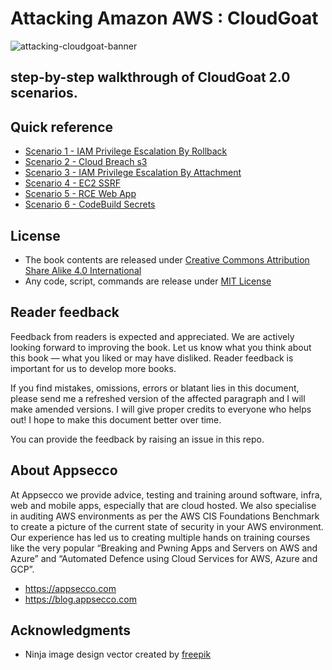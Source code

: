 # Attacking Amazon AWS : CloudGoat

![attacking-cloudgoat-banner](github-images/banner.png)

## step-by-step walkthrough of CloudGoat 2.0 scenarios.

## Quick reference

- [Scenario 1 - IAM Privilege Escalation By Rollback](documentation/src/scenario1-iam_privesc_by_rollback.md)
- [Scenario 2 - Cloud Breach s3](documentation/src/scenario2-cloud_breach_s3.md)
- [Scenario 3 - IAM Privilege Escalation By Attachment](documentation/src/scenario3-iam_privesc_by_attachment.md)
- [Scenario 4 - EC2 SSRF](documentation/src/scenario4-ec2_ssrf.md)
- [Scenario 5 - RCE Web App](documentation/src/scenario5-rce_web_app.md)
- [Scenario 6 - CodeBuild Secrets](documentation/src/scenario6-codebuild_secrets.md)

## License

- The book contents are released under [Creative Commons Attribution Share Alike 4.0 International](CC-BY-SA-LICENSE.txt)
- Any code, script, commands are release under [MIT License](MIT-LICENSE.txt)

## Reader feedback

Feedback from readers is expected and appreciated. We are actively looking forward to improving the book. Let us know what you think about this book — what you liked or may have disliked. Reader feedback is important for us to develop more books.

If you find mistakes, omissions, errors or blatant lies in this document, please send me a refreshed version of the affected paragraph and I will make amended versions. I will give proper credits to everyone who helps out! I hope to make this document better over time.

You can provide the feedback by raising an issue in this repo.

## About Appsecco

At Appsecco we provide advice, testing and training around software, infra, web and mobile apps, especially that are cloud hosted. We also specialise in auditing AWS environments as per the AWS CIS Foundations Benchmark to create a picture of the current state of security in your AWS environment. Our experience has led us to creating multiple hands on training courses like the very popular “Breaking and Pwning Apps and Servers on AWS and Azure” and “Automated Defence using Cloud Services for AWS, Azure and GCP”.

* https://appsecco.com
* https://blog.appsecco.com

## Acknowledgments

- Ninja image design vector created by [freepik](https://www.freepik.com/free-photos-vectors/design)


